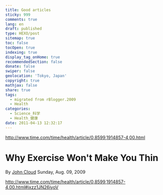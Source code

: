 ```yaml
---
title: Good articles
sticky: 999
comments: true
lang: en
draft: published
type: HEXO/post
sitemap: true
toc: false
tocOpen: true
indexing: true
display_tag_onHome: true
recommendedSection: false
donate: false
swiper: false
geolocation: 'Tokyo, Japan'
copyright: true
mathjax: false
share: true
tags:
  - migrated from rBlogger.2009
  - Health
categories:
  - Science_科学
  - Health_健康
date: 2011-04-13 12:32:17
---
```


 http://www.time.com/time/health/article/0,8599,1914857-4,00.html

<div class="artHd">
  <h1>Why Exercise Won't Make You Thin</h1>
  <div class="byline">
      By <span class="name"> <a id="emailWriter" href="http://www.time.com/time/letters/email_letter.html"> John Cloud</a>
      </span>	
    <span class="date">Sunday, Aug. 09, 2009</span>
  </div>
</div>

 http://www.time.com/time/health/article/0,8599,1914857-4,00.html#ixzz1JN26jyoV
